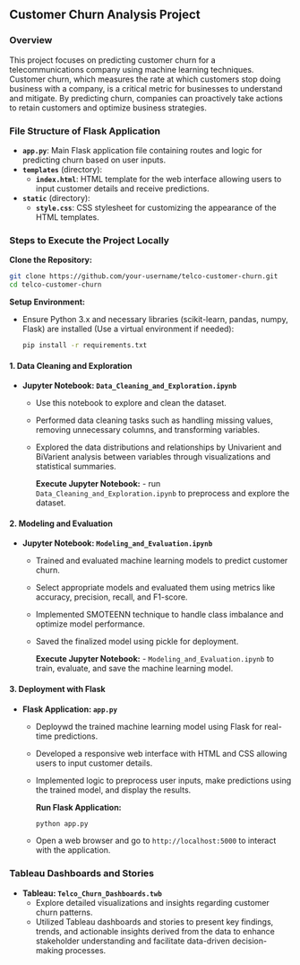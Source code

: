 
## Customer Churn Analysis Project

### Overview
This project focuses on predicting customer churn for a telecommunications company using machine learning techniques. Customer churn, which measures the rate at which customers stop doing business with a company, is a critical metric for businesses to understand and mitigate. By predicting churn, companies can proactively take actions to retain customers and optimize business strategies.

### File Structure of Flask Application

- **`app.py`**: Main Flask application file containing routes and logic for predicting churn based on user inputs.
- **`templates`** (directory):
  - **`index.html`**: HTML template for the web interface allowing users to input customer details and receive predictions.
- **`static`** (directory):
  - **`style.css`**: CSS stylesheet for customizing the appearance of the HTML templates.

### Steps to Execute the Project Locally

**Clone the Repository:**
   ```bash
   git clone https://github.com/your-username/telco-customer-churn.git
   cd telco-customer-churn
   ```

**Setup Environment:**
   - Ensure Python 3.x and necessary libraries (scikit-learn, pandas, numpy, Flask) are installed (Use a virtual environment if needed):
     ```bash
     pip install -r requirements.txt
     ```

#### 1. Data Cleaning and Exploration
- **Jupyter Notebook: `Data_Cleaning_and_Exploration.ipynb`**
  - Use this notebook to explore and clean the dataset.
  - Performed data cleaning tasks such as handling missing values, removing unnecessary columns, and transforming variables.
  - Explored the data distributions and relationships by Univarient and BiVarient analysis between variables through visualizations and statistical summaries.

    **Execute Jupyter Notebook:** - run `Data_Cleaning_and_Exploration.ipynb` to preprocess and explore the dataset.


#### 2. Modeling and Evaluation
- **Jupyter Notebook: `Modeling_and_Evaluation.ipynb`**
  - Trained and evaluated machine learning models to predict customer churn.
  - Select appropriate models and evaluated them using metrics like accuracy, precision, recall, and F1-score.
  - Implemented SMOTEENN technique to handle class imbalance and optimize model performance.
  - Saved the finalized model using pickle for deployment.
 
     **Execute Jupyter Notebook:** -  `Modeling_and_Evaluation.ipynb` to train, evaluate, and save the machine learning model.

#### 3. Deployment with Flask
- **Flask Application: `app.py`**
  - Deploywd the trained machine learning model using Flask for real-time predictions.
  - Developed a responsive web interface with HTML and CSS allowing users to input customer details.
  - Implemented logic to preprocess user inputs, make predictions using the trained model, and display the results.
 
       **Run Flask Application:** 
     ```bash
     python app.py
     ```
   - Open a web browser and go to `http://localhost:5000` to interact with the application.

### Tableau Dashboards and Stories

- **Tableau: `Telco_Churn_Dashboards.twb`**
  - Explore detailed visualizations and insights regarding customer churn patterns.
  - Utilized Tableau dashboards and stories to present key findings, trends, and actionable insights derived from the data to enhance stakeholder understanding and facilitate data-driven decision-making processes.
